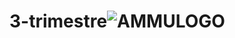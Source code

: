 # 3-trimestre![AMMULOGO](https://user-images.githubusercontent.com/108002313/200957560-f46f3176-862c-49d9-b2b9-b8041f43366d.png)
